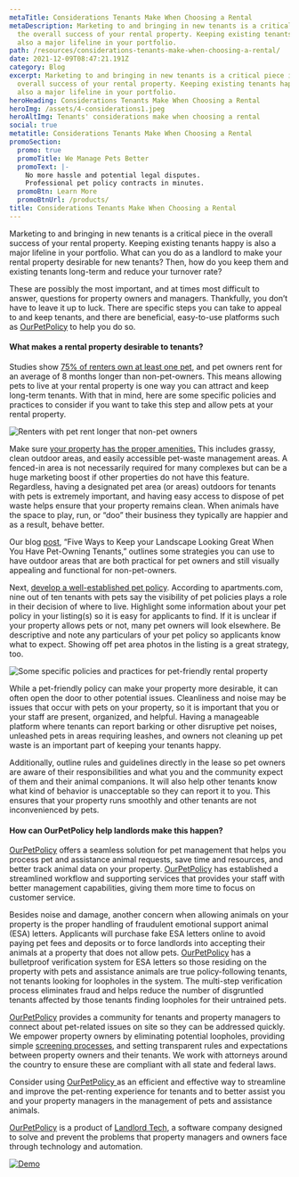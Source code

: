 ```yaml
---
metaTitle: Considerations Tenants Make When Choosing a Rental
metaDescription: Marketing to and bringing in new tenants is a critical piece in
  the overall success of your rental property. Keeping existing tenants happy is
  also a major lifeline in your portfolio.
path: /resources/considerations-tenants-make-when-choosing-a-rental/
date: 2021-12-09T08:47:21.191Z
category: Blog
excerpt: Marketing to and bringing in new tenants is a critical piece in the
  overall success of your rental property. Keeping existing tenants happy is
  also a major lifeline in your portfolio.
heroHeading: Considerations Tenants Make When Choosing a Rental
heroImg: /assets/4-considerations1.jpeg
heroAltImg: Tenants' considerations make when choosing a rental
social: true
metatitle: Considerations Tenants Make When Choosing a Rental
promoSection:
  promo: true
  promoTitle: We Manage Pets Better
  promoText: |-
    No more hassle and potential legal disputes. 
    Professional pet policy contracts in minutes.
  promoBtn: Learn More
  promoBtnUrl: /products/
title: Considerations Tenants Make When Choosing a Rental
---
```

Marketing to and bringing in new tenants is a critical piece in the overall success of your rental property. Keeping existing tenants happy is also a major lifeline in your portfolio. What can you do as a landlord to make your rental property desirable for new tenants? Then, how do you keep them and existing tenants long-term and reduce your turnover rate?

These are possibly the most important, and at times most difficult to answer, questions for property owners and managers. Thankfully, you don’t have to leave it up to luck. There are specific steps you can take to appeal to and keep tenants, and there are beneficial, easy-to-use platforms such as [OurPetPolicy](/products) to help you do so.

#### What makes a rental property desirable to tenants?

Studies show [75% of renters own at least one pet](/resources/the-landlords-guide-to-tenants-with-pets/), and pet owners rent for an average of 8 months longer than non-pet-owners. This means allowing pets to live at your rental property is one way you can attract and keep long-term tenants. With that in mind, here are some specific policies and practices to consider if you want to take this step and allow pets at your rental property.

![Renters with pet rent longer that non-pet owners](/assets/moving-to-a-pet-friendly-policy.jpg)

Make sure [your property has the proper amenities.](/resources/protecting-your-rental-property-from-pet-damage) This includes grassy, clean outdoor areas, and easily accessible pet-waste management areas. A fenced-in area is not necessarily required for many complexes but can be a huge marketing boost if other properties do not have this feature. Regardless, having a designated pet area (or areas) outdoors for tenants with pets is extremely important, and having easy access to dispose of pet waste helps ensure that your property remains clean. When animals have the space to play, run, or “doo” their business they typically are happier and as a result, behave better.

Our blog [post](/resources/five-ways-to-keep-your-landscape-looking-great-when-you-have-pet-owning-tenants), “Five Ways to Keep your Landscape Looking Great When You Have Pet-Owning Tenants,” outlines some strategies you can use to have outdoor areas that are both practical for pet owners and still visually appealing and functional for non-pet-owners.

Next, [develop a well-established pet policy](/resources/how-to-implement-a-pet-friendly-policy-at-your-rental-property). According to apartments.com, nine out of ten tenants with pets say the visibility of pet policies plays a role in their decision of where to live. Highlight some information about your pet policy in your listing(s) so it is easy for applicants to find. If it is unclear if your property allows pets or not, many pet owners will look elsewhere. Be descriptive and note any particulars of your pet policy so applicants know what to expect. Showing off pet area photos in the listing is a great strategy, too.

![Some specific policies and practices for pet-friendly rental property](/assets/vetted-pet-policies-for-property-managers.jpg)

While a pet-friendly policy can make your property more desirable, it can often open the door to other potential issues. Cleanliness and noise may be issues that occur with pets on your property, so it is important that you or your staff are present, organized, and helpful. Having a manageable platform where tenants can report barking or other disruptive pet noises, unleashed pets in areas requiring leashes, and owners not cleaning up pet waste is an important part of keeping your tenants happy.

Additionally, outline rules and guidelines directly in the lease so pet owners are aware of their responsibilities and what you and the community expect of them and their animal companions. It will also help other tenants know what kind of behavior is unacceptable so they can report it to you. This ensures that your property runs smoothly and other tenants are not inconvenienced by pets.

#### How can OurPetPolicy help landlords make this happen?

[OurPetPolicy](/products) offers a seamless solution for pet management that helps you process pet and assistance animal requests, save time and resources, and better track animal data on your property. [OurPetPolicy](/products) has established a streamlined workflow and supporting services that provides your staff with better management capabilities, giving them more time to focus on customer service.

Besides noise and damage, another concern when allowing animals on your property is the proper handling of fraudulent emotional support animal (ESA) letters. Applicants will purchase fake ESA letters online to avoid paying pet fees and deposits or to force landlords into accepting their animals at a property that does not allow pets. [OurPetPolicy](/products) has a bulletproof verification system for ESA letters so those residing on the property with pets and assistance animals are true policy-following tenants, not tenants looking for loopholes in the system. The multi-step verification process eliminates fraud and helps reduce the number of disgruntled tenants affected by those tenants finding loopholes for their untrained pets.

[OurPetPolicy](/products) provides a community for tenants and property managers to connect about pet-related issues on site so they can be addressed quickly. We empower property owners by eliminating potential loopholes, providing simple [screening processes](https://landlordtech.com/resources/best-practices-to-properly-screen-pets-for-apartments), and setting transparent rules and expectations between property owners and their tenants. We work with attorneys around the country to ensure these are compliant with all state and federal laws.

Consider using [OurPetPolicy ](/products)as an efficient and effective way to streamline and improve the pet-renting experience for tenants and to better assist you and your property managers in the management of pets and assistance animals.

[OurPetPolicy](/products) is a product of [Landlord Tech](https://www.landlordtech.com), a software company designed to solve and prevent the problems that property managers and owners face through technology and automation.

[![Demo](/assets/demo-the-pet-management-platform.jpg "Demo")](https://info.ourpetpolicy.com/demo/)